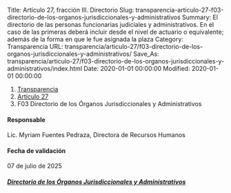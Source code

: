 Title: Artículo 27, fracción III. Directorio
Slug: transparencia-articulo-27-f03-directorio-de-los-organos-jurisdiccionales-y-administrativos
Summary: El directorio de las personas funcionarias judiciales y administrativos. En el caso de las primeras deberá incluir desde el nivel de actuario o equivalente; además de la forma en que le fue asignada la plaza
Category: Transparencia
URL: transparencia/articulo-27/f03-directorio-de-los-organos-jurisdiccionales-y-administrativos/
Save_As: transparencia/articulo-27/f03-directorio-de-los-organos-jurisdiccionales-y-administrativos/index.html
Date: 2020-01-01 00:00:00
Modified: 2020-01-01 00:00:00


<nav aria-label="breadcrumb">
<ol class="breadcrumb">
<li class="breadcrumb-item"><a href="../../">Transparencia</a></li>
<li class="breadcrumb-item"><a href="../">Artículo 27</a></li>
<li class="breadcrumb-item active" aria-current="page">F03 Directorio de los Órganos Jurisdiccionales y Administrativos</li>
</ol>
</nav>



#### Responsable

Lic. Myriam Fuentes Pedraza, Directora de Recursos Humanos


#### Fecha de validación

07 de julio de 2025


##### [Directorio de los Órganos Jurisdiccionales y Administrativos](https://www.pjecz.gob.mx/transparencia/articulo-21/f03-directorio-de-servidores-publicos/)
